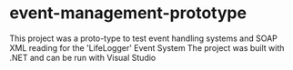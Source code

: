 # event-management-prototype
This project was a proto-type to test event handling systems and SOAP XML reading for the 'LifeLogger' Event System
The project was built with .NET and can be run with Visual Studio
